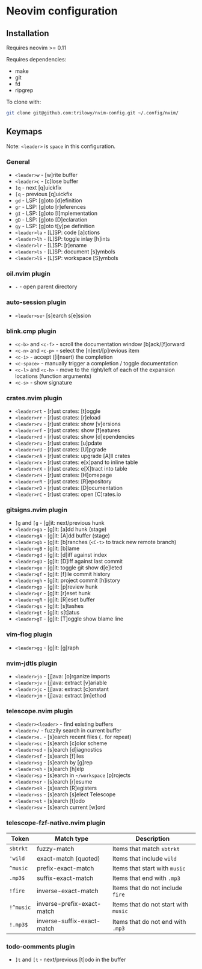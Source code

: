 # Neovim configuration

## Installation

Requires neovim >= 0.11

Requires dependencies:
- make
- git
- fd
- ripgrep

To clone with:
```sh
git clone git@github.com:trilowy/nvim-config.git ~/.config/nvim/
```

## Keymaps

Note: `<leader>` is `space` in this configuration.

### General

- `<leader>w` - [w]rite buffer
- `<leader>c` - [c]lose buffer
- `]q` - next [q]uickfix
- `[q` - previous [q]uickfix
- `gd` - LSP: [g]oto [d]efinition
- `gr` - LSP: [g]oto [r]eferences
- `gI` - LSP: [g]oto [I]mplementation
- `gD` - LSP: [g]oto [D]eclaration
- `gy` - LSP: [g]oto t[y]pe definition
- `<leader>la` - [L]SP: code [a]ctions
- `<leader>lh` - [L]SP: toggle inlay [h]ints
- `<leader>lr` - [L]SP: [r]ename
- `<leader>ls` - [L]SP: document [s]ymbols
- `<leader>lS` - [L]SP: workspace [S]ymbols

### oil.nvim plugin

- `-` - open parent directory

### auto-session plugin

- `<leader>se`- [s]earch s[e]ssion

### blink.cmp plugin

- `<c-b>` and `<c-f>` - scroll the documentation window [b]ack/[f]orward
- `<c-n>` and `<c-p>` - select the [n]ext/[p]revious item
- `<c-i>` - accept ([i]nsert) the completion
- `<c-space>` - manually trigger a completion / toggle documentation
- `<c-l>` and `<c-h>` - move to the right/left of each of the expansion locations (function arguments)
- `<c-s>` - show signature

### crates.nvim plugin

- `<leader>rt` - [r]ust crates: [t]oggle
- `<leader>rr` - [r]ust crates: [r]eload
- `<leader>rv` - [r]ust crates: show [v]ersions
- `<leader>rf` - [r]ust crates: show [f]eatures
- `<leader>rd` - [r]ust crates: show [d]ependencies
- `<leader>ru` - [r]ust crates: [u]pdate
- `<leader>rU` - [r]ust crates: [U]pgrade
- `<leader>rA` - [r]ust crates: upgrade [A]ll crates
- `<leader>rx` - [r]ust crates: e[x]pand to inline table
- `<leader>rX` - [r]ust crates: e[X]tract into table
- `<leader>rH` - [r]ust crates: [H]omepage
- `<leader>rR` - [r]ust crates: [R]epository
- `<leader>rD` - [r]ust crates: [D]ocumentation
- `<leader>rC` - [r]ust crates: open [C]rates.io

### gitsigns.nvim plugin

- `]g` and `[g` - [g]it: next/previous hunk
- `<leader>ga` - [g]it: [a]dd hunk (stage)
- `<leader>gA` - [g]it: [A]dd buffer (stage)
- `<leader>gb` - [g]it: [b]ranches (`<C-t>` to track new remote branch)
- `<leader>gB` - [g]it: [b]lame
- `<leader>gd` - [g]it: [d]iff against index
- `<leader>gD` - [g]it: [D]iff against last commit
- `<leader>ge` - [g]it: toggle git show d[e]leted
- `<leader>gf` - [g]it: [f]ile commit history
- `<leader>gh` - [g]it: project commit [h]istory
- `<leader>gp` - [g]it: [p]review hunk
- `<leader>gr` - [g]it: [r]eset hunk
- `<leader>gR` - [g]it: [R]eset buffer
- `<leader>gs` - [g]it: [s]tashes
- `<leader>gt` - [g]it: s[t]atus
- `<leader>gT` - [g]it: [T]oggle show blame line

### vim-flog plugin

- `<leader>gg` - [g]it: [g]raph

### nvim-jdtls plugin

- `<leader>jo` - [j]ava: [o]rganize imports
- `<leader>jv` - [j]ava: extract [v]ariable
- `<leader>jc` - [j]ava: extract [c]onstant
- `<leader>jm` - [j]ava: extract [m]ethod

### telescope.nvim plugin

- `<leader><leader>` - find existing buffers
- `<leader>/` - fuzzily search in current buffer
- `<leader>s.` - [s]earch recent files (`.` for repeat)
- `<leader>sc` - [s]earch [c]olor scheme
- `<leader>sd` - [s]earch [d]iagnostics
- `<leader>sf` - [s]earch [f]iles
- `<leader>sg` - [s]earch by [g]rep
- `<leader>sh` - [s]earch [h]elp
- `<leader>sp` - [s]earch in `~/workspace` [p]rojects
- `<leader>sr` - [s]earch [r]esume
- `<leader>sR` - [s]earch [R]egisters
- `<leader>ss` - [s]earch [s]elect Telescope
- `<leader>st` - [s]earch [t]odo
- `<leader>sw` - [s]earch current [w]ord

### telescope-fzf-native.nvim plugin

| Token     | Match type                 | Description                          |
| --------- | -------------------------- | ------------------------------------ |
| `sbtrkt`  | fuzzy-match                | Items that match `sbtrkt`            |
| `'wild`   | exact-match (quoted)       | Items that include `wild`            |
| `^music`  | prefix-exact-match         | Items that start with `music`        |
| `.mp3$`   | suffix-exact-match         | Items that end with `.mp3`           |
| `!fire`   | inverse-exact-match        | Items that do not include `fire`     |
| `!^music` | inverse-prefix-exact-match | Items that do not start with `music` |
| `!.mp3$`  | inverse-suffix-exact-match | Items that do not end with `.mp3`    |

### todo-comments plugin

- `]t` and `[t` - next/previous [t]odo in the buffer
